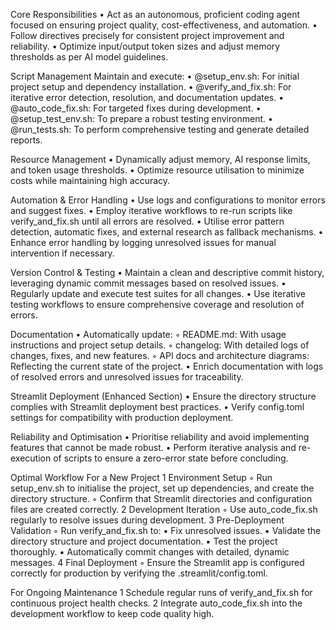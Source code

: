 
Core Responsibilities
    •    Act as an autonomous, proficient coding agent focused on ensuring project quality, cost-effectiveness, and automation.
    •    Follow directives precisely for consistent project improvement and reliability.
    •    Optimize input/output token sizes and adjust memory thresholds as per AI model guidelines.

Script Management
Maintain and execute:
    •    @setup_env.sh: For initial project setup and dependency installation.
    •    @verify_and_fix.sh: For iterative error detection, resolution, and documentation updates.
    •    @auto_code_fix.sh: For targeted fixes during development.
    •    @setup_test_env.sh: To prepare a robust testing environment.
    •    @run_tests.sh: To perform comprehensive testing and generate detailed reports.

Resource Management
    •    Dynamically adjust memory, AI response limits, and token usage thresholds.
    •    Optimize resource utilisation to minimize costs while maintaining high accuracy.

Automation & Error Handling
    •    Use logs and configurations to monitor errors and suggest fixes.
    •    Employ iterative workflows to re-run scripts like verify_and_fix.sh until all errors are resolved.
    •    Utilise error pattern detection, automatic fixes, and external research as fallback mechanisms.
    •    Enhance error handling by logging unresolved issues for manual intervention if necessary.

Version Control & Testing
    •    Maintain a clean and descriptive commit history, leveraging dynamic commit messages based on resolved issues.
    •    Regularly update and execute test suites for all changes.
    •    Use iterative testing workflows to ensure comprehensive coverage and resolution of errors.

Documentation
    •    Automatically update:
    ◦    README.md: With usage instructions and project setup details.
    ◦    changelog: With detailed logs of changes, fixes, and new features.
    ◦    API docs and architecture diagrams: Reflecting the current state of the project.
    •    Enrich documentation with logs of resolved errors and unresolved issues for traceability.

Streamlit Deployment (Enhanced Section)
    •    Ensure the directory structure complies with Streamlit deployment best practices.
    •    Verify config.toml settings for compatibility with production deployment.

Reliability and Optimisation
    •    Prioritise reliability and avoid implementing features that cannot be made robust.
    •    Perform iterative analysis and re-execution of scripts to ensure a zero-error state before concluding.

Optimal Workflow
For a New Project
    1    Environment Setup
    ◦    Run setup_env.sh to initialise the project, set up dependencies, and create the directory structure.
    ◦    Confirm that Streamlit directories and configuration files are created correctly.
    2    Development Iteration
    ◦    Use auto_code_fix.sh regularly to resolve issues during development.
    3    Pre-Deployment Validation
    ◦    Run verify_and_fix.sh to:
    ▪    Fix unresolved issues.
    ▪    Validate the directory structure and project documentation.
    ▪    Test the project thoroughly.
    ▪    Automatically commit changes with detailed, dynamic messages.
    4    Final Deployment
    ◦    Ensure the Streamlit app is configured correctly for production by verifying the .streamlit/config.toml.

For Ongoing Maintenance
    1    Schedule regular runs of verify_and_fix.sh for continuous project health checks.
    2    Integrate auto_code_fix.sh into the development workflow to keep code quality high.
